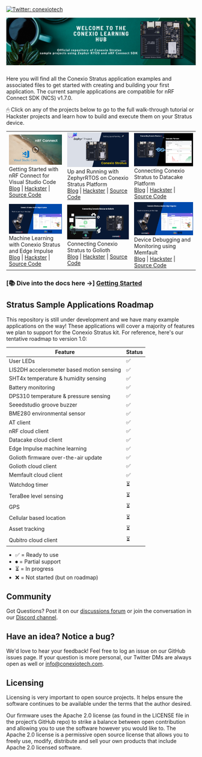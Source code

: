 [![Twitter: conexiotech](https://img.shields.io/twitter/follow/conexiotech.svg?style=social)](https://twitter.com/conexiotech)

<img src="Design/banner.png" style="margin-bottom:10px" />

Here you will find all the Conexio Stratus application examples and associated files to get started with creating and building your first application.
The current sample applications are compatible for nRF Connect SDK (NCS) v1.7.0. 

🖱 Click on any of the projects below to go to the full walk-through tutorial or Hackster projects and learn how to build and execute them on your Stratus device.

<table>    
    <tr>
        <td>
            <img src="Design/nRFConnect.png" /><br/>
            Getting Started with nRF Connect for Visual Studio Code <br/>
            <a href="https://www.rajeevpiyare.com/posts/nrfconnect-vs-code/">Blog</a> | <a href="https://www.hackster.io/piyareraj/getting-started-with-nrf-connect-for-visual-studio-code-24c882">Hackster</a> | <a href="samples/led_blink/">Source Code</a>
        </td>  
        <td>
            <img src="Design/getting_started.png" /><br/>
            Up and Running with ZephyrRTOS on Conexio Stratus Platform <br/>
            <a href="https://www.rajeevpiyare.com/posts/stratus-getting-started/">Blog</a> | <a href="https://www.hackster.io/piyareraj/up-and-running-with-zephyrrtos-on-conexio-stratus-iot-kit-4661a3">Hackster</a> | <a href="samples/led_blink/">Source Code</a>
        </td>        
        <td>
            <img src="Design/datacake.png"/><br/>
            Connecting Conexio Stratus to Datacake Platform <br/>
            <a href="https://www.rajeevpiyare.com/posts/stratus-to-datacake/">Blog</a> | <a href="https://www.hackster.io/piyareraj/how-to-connect-and-visualize-iot-data-using-datacake-cloud-2f6681">Hackster</a> | <a href="samples/datacake/">Source Code</a>
        </td>       
    </tr>
    <tr>
        <td>
            <img src="Design/edge_impulse.png"/><br/>
            Machine Learning with Conexio Stratus and Edge Impulse <br/>
            <a href="https://www.rajeevpiyare.com/posts/edge-impulse/">Blog</a> | <a href="https://www.hackster.io/piyareraj/machine-learning-with-conexio-stratus-and-edge-impulse-25ad20">Hackster</a> | <a href="samples/edge_impulse/">Source Code</a>
        </td>        
        <td>
            <img src="Design/golioth.png"/><br/>
            Connecting Conexio Stratus to Golioth <br/>
            <a href="https://www.rajeevpiyare.com/posts/stratus-to-golioth/">Blog</a> | <a href="https://www.hackster.io/piyareraj/connecting-conexio-stratus-to-golioth-platform-e15cd9">Hackster</a> | <a href="samples/golioth/">Source Code</a>
        </td>
        <td>
            <img src="Design/edge_impulse.png"/><br/>
            Device Debugging and Monitoring using Memfault <br/>
            <a href="https://www.rajeevpiyare.com/posts/stratus-to-memfault/">Blog</a> | <a href="https://www.hackster.io/piyareraj/remote-device-debugging-and-monitoring-using-memfault-093aee">Hackster</a> | <a href="samples/memfault/">Source Code</a>
        </td>        
    </tr>
</table>



### [📚 Dive into the docs here →] [Getting Started](https://docs.conexiotech.com/)

## Stratus Sample Applications Roadmap

This repository is still under development and we have many example applications on the way! These applications will cover a majority of features we plan to support for the Conexio Stratus kit. For reference, here's our tentative roadmap to version 1.0:

| Feature                                        | Status |
| -----------------------------------------------| ------ |
| User LEDs									     | ✅ | 
| LIS2DH accelerometer based motion sensing      | ✅ | 
| SHT4x temperature & humidity sensing           | ✅ |
| Battery monitoring                             | ✅ |
| DPS310 temperature & pressure sensing          | ✅ |
| Seeedstudio groove buzzer            			 | ✅ |
| BME280 environmental sensor                    | ✅ |
| AT client                    					 | ✅ |
| nRF cloud client     							 | ✅ |
| Datacake cloud client  						 | ✅ |
| Edge Impulse machine learning    				 | ✅ |
| Golioth firmware over-the-air update  		 | ✅ |
| Golioth cloud client                         	 | ✅ |
| Memfault cloud client            				 | ✅ |
| Watchdog timer            					 | ⏳ |
| TeraBee level sensing                    		 | ⏳ |
| GPS                    						 | ⏳ |
| Cellular based location                        | ⏳ |
| Asset tracking                         	     | ⏳ |
| Qubitro cloud client             				 | ⏳ |


- ✅ = Ready to use
- ⏺ = Partial support
- ⏳ = In progress
- ❌ = Not started (but on roadmap)

## Community

Got Questions? Post it on our [discussions forum](https://github.com/Conexiotechnologies/conexio-stratus-firmware/discussions) or join the conversation in our [Discord channel](https://discord.gg/2CZJTrt6Z5).

## Have an idea? Notice a bug?

We'd love to hear your feedback! Feel free to log an issue on our GitHub issues page. If your question is more personal, our Twitter DMs are always open as well or info@conexiotech.com.


## Licensing
Licensing is very important to open source projects. It helps ensure the software continues to be available under the terms that the author desired.

Our firmware uses the Apache 2.0 license (as found in the LICENSE file in the project’s GitHub repo) to strike a balance between open contribution and allowing you to use the software however you would like to. 
The Apache 2.0 license is a permissive open source license that allows you to freely use, modify, distribute and sell your own products that include Apache 2.0 licensed software. 